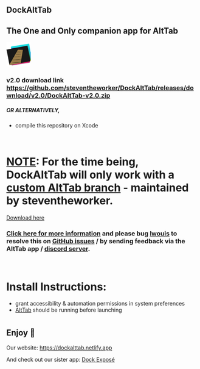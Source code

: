 ## DockAltTab

## The One and Only companion app for AltTab

![alt text](https://github.com/steventheworker/DockAltTab/blob/main/DockAltTab/Assets.xcassets/AppIcon.appiconset/icon_32x32@2x.png?raw=true)

### v2.0 download link https://github.com/steventheworker/DockAltTab/releases/download/v2.0/DockAltTab-v2.0.zip

##### OR ALTERNATIVELY,

-   compile this repository on Xcode

&nbsp;

# [NOTE](): For the time being, DockAltTab will only work with a [custom AltTab branch](https://github.com/steventheworker/alt-tab-macos/tree/scriptable) - maintained by steventheworker.

[Download here](https://github.com/steventheworker/alt-tab-macos/releases/download/v6.46.1/DockAltTab.AltTab.v6.46.1.zip)

### [Click here for more information](https://github.com/lwouis/alt-tab-macos/pull/1590#issuecomment-1131809994) and please bug [lwouis](https://github.com/lwouis/alt-tab-macos/) to resolve this on [GitHub issues](https://github.com/lwouis/alt-tab-macos/issues) / by sending feedback via the AltTab app / [discord server](https://discord.gg/CVEPeDufJa).

&nbsp;

# Install Instructions:

-   grant accessibility & automation permissions in system preferences
-   [AltTab](https://alt-tab-macos.netlify.app) should be running before launching

#

## Enjoy 🤗

Our website: https://dockalttab.netlify.app

And check out our sister app: [Dock Exposé](https://dockexpose.netlify.app)
